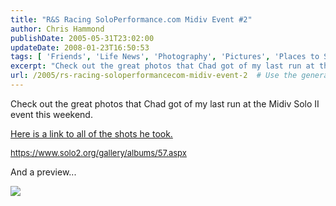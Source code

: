 ```yaml
---
title: "R&S Racing SoloPerformance.com Midiv Event #2"
author: Chris Hammond
publishDate: 2005-05-31T23:02:00
updateDate: 2008-01-23T16:50:53
tags: [ 'Friends', 'Life News', 'Photography', 'Pictures', 'Places to See', 'SEO', 'Site News', 'Technology' ]
excerpt: "Check out the great photos that Chad got of my last run at the Midiv Solo II event this weekend. Here is a link to all of the shots he took. https://www.solo2.org/gallery/albums/57.aspx And a..."
url: /2005/rs-racing-soloperformancecom-midiv-event-2  # Use the generated URL with year
---
```

<P>Check out the great photos that Chad got of my last run at the Midiv Solo II event this weekend.</P> <P><A href="https://www.solo2.org/gallery/albums/57.aspx">Here is a link to all of the shots he took.</A></P> <P><A href="https://www.solo2.org/gallery/albums/57.aspx" target=_blank><FONT size=2>https://www.solo2.org/gallery/albums/57.aspx</FONT></A><A href="https://www.solo2.org/Gallery/photos/57/5/320x213.aspx"></A></P> <P>And a preview...</P> <P><IMG src="https://www.solo2.org/Gallery/photos/57/5/320x213.aspx"></P>
